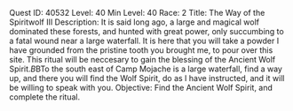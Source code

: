 Quest ID: 40532
Level: 40
Min Level: 40
Race: 2
Title: The Way of the Spiritwolf III
Description: It is said long ago, a large and magical wolf dominated these forests, and hunted with great power, only succumbing to a fatal wound near a large waterfall. It is here that you will take a powder I have grounded from the pristine tooth you brought me, to pour over this site. This ritual will be neccesary to gain the blessing of the Ancient Wolf Spirit.$B$BTo the south east of Camp Mojache is a large waterfall, find a way up, and there you will find the Wolf Spirit, do as I have instructed, and it will be willing to speak with you.
Objective: Find the Ancient Wolf Spirit, and complete the ritual.
